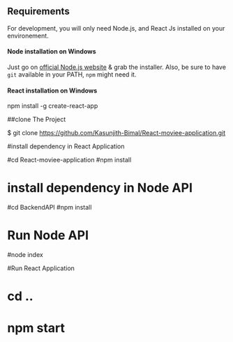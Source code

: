 ## Requirements

For development, you will only need Node.js, and React Js installed on your environement.

#### Node installation on Windows

Just go on [official Node.js website](http://nodejs.org/) & grab the installer.
Also, be sure to have `git` available in your PATH, `npm` might need it.

#### React  installation on Windows

npm install -g create-react-app


##clone The Project 


 $ git clone https://github.com/Kasunjith-Bimal/React-moviee-application.git

#install dependency in React Application 

#cd React-moviee-application
#npm install

# install dependency in Node API

#cd BackendAPI
#npm install

# Run Node API 

#node index 

#Run React Application 

# cd ..
# npm start 
